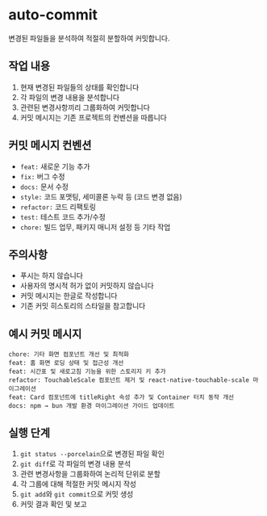 # auto-commit

변경된 파일들을 분석하여 적절히 분할하여 커밋합니다.

## 작업 내용

1. 현재 변경된 파일들의 상태를 확인합니다
2. 각 파일의 변경 내용을 분석합니다
3. 관련된 변경사항끼리 그룹화하여 커밋합니다
4. 커밋 메시지는 기존 프로젝트의 컨벤션을 따릅니다

## 커밋 메시지 컨벤션

- `feat:` 새로운 기능 추가
- `fix:` 버그 수정
- `docs:` 문서 수정
- `style:` 코드 포맷팅, 세미콜론 누락 등 (코드 변경 없음)
- `refactor:` 코드 리팩토링
- `test:` 테스트 코드 추가/수정
- `chore:` 빌드 업무, 패키지 매니저 설정 등 기타 작업

## 주의사항

- 푸시는 하지 않습니다
- 사용자의 명시적 허가 없이 커밋하지 않습니다
- 커밋 메시지는 한글로 작성합니다
- 기존 커밋 히스토리의 스타일을 참고합니다

## 예시 커밋 메시지

```
chore: 기타 화면 컴포넌트 개선 및 최적화
feat: 홈 화면 로딩 상태 및 접근성 개선
feat: 시간표 및 새로고침 기능을 위한 스토리지 키 추가
refactor: TouchableScale 컴포넌트 제거 및 react-native-touchable-scale 마이그레이션
feat: Card 컴포넌트에 titleRight 속성 추가 및 Container 터치 동작 개선
docs: npm → bun 개발 환경 마이그레이션 가이드 업데이트
```

## 실행 단계

1. `git status --porcelain`으로 변경된 파일 확인
2. `git diff`로 각 파일의 변경 내용 분석
3. 관련 변경사항을 그룹화하여 논리적 단위로 분할
4. 각 그룹에 대해 적절한 커밋 메시지 작성
5. `git add`와 `git commit`으로 커밋 생성
6. 커밋 결과 확인 및 보고